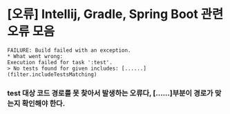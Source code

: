# [오류] Intellij, Gradle, Spring Boot 관련 오류 모음

```
FAILURE: Build failed with an exception.
* What went wrong:
Execution failed for task ':test'.
> No tests found for given includes: [......](filter.includeTestsMatching)
```
### test 대상 코드 경로를 못 찾아서 발생하는 오류다, [......]부분이 경로가 맞는지 확인해야 한다.